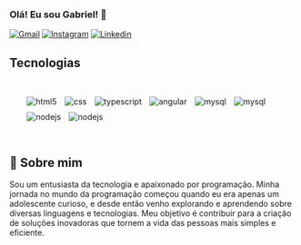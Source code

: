 ### Olá! Eu sou Gabriel! 👋

[![Gmail](https://img.shields.io/badge/Gmail-D14836?style=for-the-badge&logo=gmail&logoColor=white)](mailto:gabrielbreda1980@gmail.com)
[![Instagram](https://img.shields.io/badge/Instagram-E4405F?style=for-the-badge&logo=instagram&logoColor=white)](https://www.instagram.com/gabriel_breda02/)
[![Linkedin](https://img.shields.io/badge/LinkedIn-0077B5?style=for-the-badge&logo=linkedin&logoColor=white)](https://www.linkedin.com/in/gabriel-breda-medeiros-73b4a7215/)

## Tecnologias

<div style="display: inline_block; padding: 5%;">
 <img style="padding:5px;" align="center" alt="html5" src="https://img.shields.io/badge/HTML5-E34F26?style=for-the-badge&logo=html5&logoColor=white">
  <img style="padding:5px;" align="center" alt="css" src="https://img.shields.io/badge/CSS-239120?&style=for-the-badge&logo=css3&logoColor=white">
  <img style="padding:5px;" align="center" alt="typescript" src="https://img.shields.io/badge/TypeScript-007ACC?style=for-the-badge&logo=typescript&logoColor=white">
  <img style="padding:5px;" align="center" alt="angular" src="https://img.shields.io/badge/Angular-DD0031?style=for-the-badge&logo=angular&logoColor=white">
 <img style="padding:5px;" align="center" alt="mysql" src="https://img.shields.io/badge/MySQL-00000F?style=for-the-badge&logo=mysql&logoColor=white">
 <img style="padding:5px;"  align="center" alt="mysql" src="https://img.shields.io/badge/PostgreSQL-316192?style=for-the-badge&logo=postgresql&logoColor=white">
 <img style="padding:5px;" align="center" alt="nodejs" src="https://img.shields.io/badge/Node.js-43853D?style=for-the-badge&logo=node.js&logoColor=white">
 <img style="padding:5px;" align="center" alt="nodejs" src="https://img.shields.io/badge/.NET-5C2D91?style=for-the-badge&logo=.net&logoColor=white">
</div>

## 🚀 Sobre mim
Sou um entusiasta da tecnologia e apaixonado por programação. Minha jornada no mundo da programação começou quando eu era apenas um adolescente curioso, e desde então venho explorando e aprendendo sobre diversas linguagens e tecnologias. Meu objetivo é contribuir para a criação de soluções inovadoras que tornem a vida das pessoas mais simples e eficiente.
